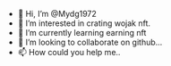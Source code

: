 - 👋 Hi, I’m @Mydg1972
- 👀 I’m interested in crating wojak nft.
- 🌱 I’m currently learning earning nft
- 💞️ I’m looking to collaborate on github...
- 📫 How could you help me..

<!---
Mydg1972/Mydg1972 is a ✨ special ✨ repository because its `README.md` (this file) appears on your GitHub profile.
You can click the Preview link to take a look at your changes.
--->
